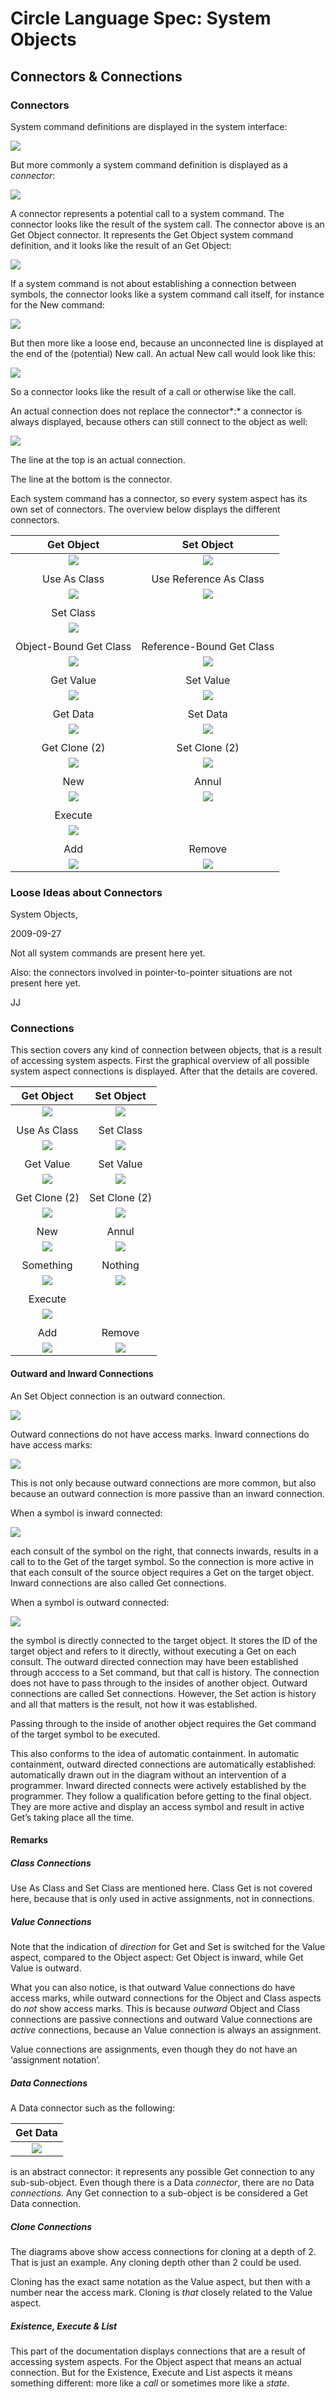 ﻿Circle Language Spec: System Objects
====================================

Connectors & Connections
------------------------

### Connectors

System command definitions are displayed in the system interface:

![](images/4.%20Connectors%20&%20Connections.001.png)

But more commonly a system command definition is displayed as a *connector*:

![](images/4.%20Connectors%20&%20Connections.002.png)

A connector represents a potential call to a system command. The connector looks like the result of the system call. The connector above is an Get Object connector. It represents the Get Object system command definition, and it looks like the result of an Get Object:

![](images/4.%20Connectors%20&%20Connections.003.png)

If a system command is not about establishing a connection between symbols, the connector looks like a system command call itself, for instance for the New command:

![](images/4.%20Connectors%20&%20Connections.004.png)

But then more like a loose end, because an unconnected line is displayed at the end of the (potential) New call. An actual New call would look like this:

![](images/4.%20Connectors%20&%20Connections.005.png)

So a connector looks like the result of a call or otherwise like the call.

An actual connection does not replace the connector*:* a connector is always displayed, because others can still connect to the object as well:

![](images/4.%20Connectors%20&%20Connections.006.png)

The line at the top is an actual connection.

The line at the bottom is the connector.

Each system command has a connector, so every system aspect has its own set of connectors. The overview below displays the different connectors.


|Get Object|Set Object|
| :-: | :-: |
|![](images/4.%20Connectors%20&%20Connections.002.png)|![](images/4.%20Connectors%20&%20Connections.007.png)|
|||
|Use As Class|Use Reference As Class|
|![](images/4.%20Connectors%20&%20Connections.008.png)|![](images/4.%20Connectors%20&%20Connections.009.png)|
|||
|Set Class||
|![](images/4.%20Connectors%20&%20Connections.010.png)||
|||
|Object-Bound Get Class|Reference-Bound Get Class|
|![](images/4.%20Connectors%20&%20Connections.011.png)|![](images/4.%20Connectors%20&%20Connections.012.png)|
|||
|Get Value|Set Value|
|![](images/4.%20Connectors%20&%20Connections.013.png)|![](images/4.%20Connectors%20&%20Connections.014.png)|
|||
|Get Data|Set Data|
|![](images/4.%20Connectors%20&%20Connections.015.png)|![](images/4.%20Connectors%20&%20Connections.016.png)|
|||
|Get Clone (2)|Set Clone (2)|
|![](images/4.%20Connectors%20&%20Connections.017.png)|![](images/4.%20Connectors%20&%20Connections.018.png)|
|||
|New|Annul|
|![](images/4.%20Connectors%20&%20Connections.004.png)|![](images/4.%20Connectors%20&%20Connections.019.png)|
|||
|Execute||
|![](images/4.%20Connectors%20&%20Connections.020.png)||
|||
|Add|Remove|
|![](images/4.%20Connectors%20&%20Connections.021.png)|![](images/4.%20Connectors%20&%20Connections.022.png)|

### Loose Ideas about Connectors

System Objects,

2009-09-27

Not all system commands are present here yet.

Also: the connectors involved in pointer-to-pointer situations are not present here yet.

JJ

### Connections

This section covers any kind of connection between objects, that is a result of accessing system aspects. First the graphical overview of all possible system aspect connections is displayed. After that the details are covered.



|Get Object|Set Object|
| :-: | :-: |
|![](images/4.%20Connectors%20&%20Connections.003.png)|![](images/4.%20Connectors%20&%20Connections.023.png)|
|||
|Use As Class|Set Class|
|![](images/4.%20Connectors%20&%20Connections.024.png)|![](images/4.%20Connectors%20&%20Connections.025.png)|
|||
|Get Value |Set Value|
|![](images/4.%20Connectors%20&%20Connections.026.png)|![](images/4.%20Connectors%20&%20Connections.027.png)|
|||
|Get Clone (2)|Set Clone (2)|
|![](images/4.%20Connectors%20&%20Connections.028.png)|![](images/4.%20Connectors%20&%20Connections.029.png)|
|||
|New|Annul|
|![](images/4.%20Connectors%20&%20Connections.030.png)|![](images/4.%20Connectors%20&%20Connections.031.png)|
|||
|Something|Nothing|
|![](images/4.%20Connectors%20&%20Connections.032.png)|![](images/4.%20Connectors%20&%20Connections.033.png)|
|||
|Execute||
|![](images/4.%20Connectors%20&%20Connections.034.png)||
|||
|Add|Remove|
|![](images/4.%20Connectors%20&%20Connections.035.png)|![](images/4.%20Connectors%20&%20Connections.036.png)|

#### Outward and Inward Connections

An Set Object connection is an outward connection.

![](images/4.%20Connectors%20&%20Connections.023.png)

Outward connections do not have access marks. Inward connections do have access marks:

![](images/4.%20Connectors%20&%20Connections.003.png)

This is not only because outward connections are more common, but also because an outward connection is more passive than an inward connection.

When a symbol is inward connected:

![](images/4.%20Connectors%20&%20Connections.037.png)

each consult of the symbol on the right, that connects inwards, results in a call to to the Get of the target symbol. So the connection is more active in that each consult of the source object requires a Get on the target object. Inward connections are also called Get connections.

When a symbol is outward connected:

![](images/4.%20Connectors%20&%20Connections.038.png)

the symbol is directly connected to the target object. It stores the ID of the target object and refers to it directly, without executing a Get on each consult. The outward directed connection may have been established through acccess to a Set command, but that call is history. The connection does not have to pass through to the insides of another object. Outward connections are called Set connections. However, the Set action is history and all that matters is the result, not how it was established.

Passing through to the inside of another object requires the Get command of the target symbol to be executed.

This also conforms to the idea of automatic containment. In automatic containment, outward directed connections are automatically established: automatically drawn out in the diagram without an intervention of a programmer. Inward directed connects were actively established by the programmer. They follow a qualification before getting to the final object. They are more active and display an access symbol and result in active Get’s taking place all the time.

#### Remarks

##### Class Connections

Use As Class and Set Class are mentioned here. Class Get is not covered here, because that is only used in active assignments, not in connections.

##### Value Connections

Note that the indication of *direction* for Get and Set is switched for the Value aspect, compared to the Object aspect: Get Object is inward, while Get Value is outward.

What you can also notice, is that outward Value connections do have access marks, while outward connections for the Object and Class aspects do *not* show access marks. This is because *outward* Object and Class connections are passive connections and outward Value connections are *active* connections, because an Value connection is always an assignment.

Value connections are assignments, even though they do not have an ‘assignment notation’.

##### Data Connections

A Data connector such as the following:


|Get Data|
| :-: |
|![](images/4.%20Connectors%20&%20Connections.039.png)|

is an abstract connector: it represents any possible Get connection to any sub-sub-object. Even though there is a Data *connector*, there are no Data *connections*. Any Get connection to a sub-object is be considered a Get Data connection.

##### Clone Connections

The diagrams above show access connections for cloning at a depth of 2. That is just an example. Any cloning depth other than 2 could be used.

Cloning has the exact same notation as the Value aspect, but then with a number near the access mark. Cloning is *that* closely related to the Value aspect.

##### Existence, Execute & List

This part of the documentation displays connections that are a result of accessing system aspects. For the Object aspect that means an actual connection. But for the Existence, Execute and List aspects it means something different: more like a *call* or sometimes more like a *state*.
